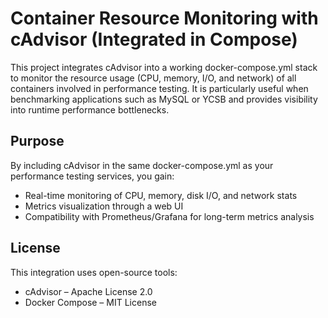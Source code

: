 # Container Resource Monitoring with cAdvisor (Integrated in Compose)

This project integrates cAdvisor into a working docker-compose.yml stack to monitor the resource usage (CPU, memory, I/O, and network) of all containers involved in performance testing. It is particularly useful when benchmarking applications such as MySQL or YCSB and provides visibility into runtime performance bottlenecks.

## Purpose

By including cAdvisor in the same docker-compose.yml as your performance testing services, you gain:

* Real-time monitoring of CPU, memory, disk I/O, and network stats
* Metrics visualization through a web UI
* Compatibility with Prometheus/Grafana for long-term metrics analysis

## License

This integration uses open-source tools:

* cAdvisor – Apache License 2.0
* Docker Compose – MIT License
